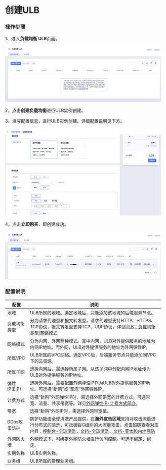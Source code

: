 # 创建ULB


### 操作步骤

1、进入**负载均衡 ULB**页面。

![](/images/createulb01.png)

2，点击**创建负载均衡**进行ULB实例创建。

3、填写配置信息，进行ULB实例创建。详细配置说明见下方。

![](/images/createulb02.png)

4，点击**立即购买**，即创建成功。

![](/images/createulb03.png)

### 配置说明

|配置|说明|
|---|---|
|地域|ULB所属的地域。选定地域后，只能添加该地域的后端服务节点。|
|负载均衡类型|分为请求代理型和报文转发型，请求代理型支持HTTP、HTTPS、TCP协议，报文转发型支持TCP、UDP协议，详见[ULB：负载均衡类型/网络模式](https://docs.ucloud.cn/ulb/fast/createulb/networktype)|
|网络模式|分为内网、外网两种模式。其中内网，ULB对外提供服务的地址为内网IP地址。而外网，ULB对外提供服务的地址为外网弹性IP。|
|所属VPC|ULB所属的VPC网络。选定VPC后，后端服务节点只能添加同VPC下的云资源。|
|所属子网|选择内网后，需选择所属子网。从该子网中分配内网IP地址作为ULB对外提供服务的IP地址。|
|弹性IP(EIP)|选择外网后，需要配置外网弹性IP作为ULB对外提供服务的IP地址。可选择“新购”或“现有”外网弹性IP。|
|计费方式|选择“新购”外网弹性IP时，需选择外网带宽的计费方式。可选带宽、流量、共享带宽等。详见[外网弹性IP-计费方式简介](https://docs.ucloud.cn/unet/eip/introduction)。|
|带宽|选择“新购”外网IP时，需选择外网带宽值。|
|DDos攻击防护|防护功能由全球清洗产品提供，在**海外宣告区域**支持对攻击流量进行分布式的清洗，可抵御百G级别的大流量攻击。点击超链查看对应内容：[控制台-全球清洗](https://console.ucloud.cn/anycastclean/manage?type=manage&id=true)，[文档-全球清洗](https://docs.ucloud.cn/uantiddos/uanycastclean/overview)，[文档-亚太和内地高防](https://docs.ucloud.cn/uantiddos/README)|
|外网防火墙|外网模式下，可绑定外网防火墙进行访问控制。可选不绑定、绑定。|
|实例名称|ULB实例名称。|
|业务组|ULB所属的管理业务组。|


